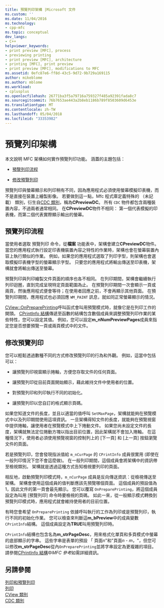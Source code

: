 ```yaml
---
title: 預覽列印架構 |Microsoft 文件
ms.custom: ''
ms.date: 11/04/2016
ms.technology:
- cpp-mfc
ms.topic: conceptual
dev_langs:
- C++
helpviewer_keywords:
- print preview [MFC], process
- previewing printing
- print preview [MFC], architecture
- printing [MFC], print preview
- print preview [MFC], modifications to MFC
ms.assetid: 0efc87e6-ff8d-43c5-9d72-9b729a169115
author: mikeblome
ms.author: mblome
ms.workload:
- cplusplus
ms.openlocfilehash: 26771ba3f5a79716a759327f485a92391fada8c7
ms.sourcegitcommit: 76b7653ae443a2b8eb1186b789f8503609d6453e
ms.translationtype: MT
ms.contentlocale: zh-TW
ms.lasthandoff: 05/04/2018
ms.locfileid: "33353982"
---
```

# <a name="print-preview-architecture"></a>預覽列印架構
本文說明 MFC 架構如何實作預覽列印功能。 涵蓋的主題包括：  
  
-   [預覽列印流程](#_core_the_print_preview_process)  
  
-   [修改預覽列印](#_core_modifying_print_preview)  
  
 預覽列印與螢幕顯示和列印稍有不同，因為應用程式必須使用螢幕模擬印表機，而不是直接在裝置上繪製影像。 若要做到這一點，Mfc 程式庫定義特殊的 （未記載） 類別，衍生自[CDC 類別](../mfc/reference/cdc-class.md)，稱為**CPreviewDC**。 所有 `CDC` 物件都包含兩種裝置內容，不過兩者通常相同。 在**CPreviewDC**物件不相同： 第一個代表模擬的印表機，而第二個代表實際顯示輸出的螢幕。  
  
##  <a name="_core_the_print_preview_process"></a> 預覽列印流程  
 當使用者選取 預覽列印 命令，從**檔案** 功能表中，架構會建立**CPreviewDC**物件。 當您的應用程式執行設定印表機裝置內容之特性的作業時，架構也會在螢幕裝置內容上執行類似的作業。 例如，如果您的應用程式選取了列印字型，則架構也會選取模擬印表機字型的螢幕顯示字型。 只要您的應用程式將輸出傳送至印表機，架構就會將輸出傳送至螢幕。  
  
 預覽列印與列印繪製文件頁面的順序也各不相同。 在列印期間，架構會繼續執行列印迴圈，直到完成呈現特定頁面範圍為止。 在預覽列印期間一次會顯示一頁或兩頁，然後應用程式便會等待；在使用者回應之前，不會再顯示其他頁面。 在預覽列印期間，應用程式也必須回應 `WM_PAINT` 訊息，就如同正常螢幕顯示的情況。  
  
 [CView::OnPreparePrinting](../mfc/reference/cview-class.md#onprepareprinting)呼叫函式會叫用預覽模式時，就像它是在列印工作的開頭。 [CPrintInfo 結構](../mfc/reference/cprintinfo-structure.md)傳遞至函數的結構包含數個成員來調整預覽列印作業的某些特性，您可以設定其值。 例如，您可以設定**m_nNumPreviewPages**成員來指定您是否想要預覽一頁或兩頁模式中的文件。  
  
##  <a name="_core_modifying_print_preview"></a> 修改預覽列印  
 您可以輕鬆透過數種不同的方式修改預覽列印的行為和外觀。 例如，這當中包括可以：  
  
-   讓預覽列印視窗顯示捲軸，方便您存取文件的任何頁面。  
  
-   讓預覽列印從目前頁面開始顯示，藉此維持文件中使用者的位置。  
  
-   對預覽列印和列印執行不同的初始化。  
  
-   讓預覽列印以您自訂的格式顯示頁碼。  
  
 如果您知道文件的長度，並且以適當的值呼叫 `SetMaxPage`，架構就能夠在預覽模式中以及列印期間使用這項資訊。 一旦架構得知文件的長度，就能夠在預覽視窗中提供捲軸，讓使用者在預覽模式中上下捲動文件。 如果您尚未設定文件的長度，架構就無法定位捲動方塊以指出目前位置，因此架構就不會加入捲軸。 在這種情況下，使用者必須使用預覽視窗的控制列上的 [下一頁] 和 [上一頁] 按鈕瀏覽文件的頁面。  
  
 若是預覽列印，您會發現指派值給 `m_nCurPage` 的 `CPrintInfo` 成員很實用 (即使在一般列印情況下您不會這麼做)。 在一般列印期間，這個成員會將架構中的資訊帶至檢視類別。 架構就是透過這種方式告知檢視要列印的頁面。  
  
 相反地，啟動預覽列印模式時，`m_nCurPage` 成員是反向傳送資訊：從檢視傳送至架構。 架構會使用這個成員的值判斷應該先預覽哪個頁面。 這個成員的預設值為 1，因此文件的第一頁會最先顯示。 您可以覆寫 `OnPreparePrinting`，將這個成員設定為叫用 [預覽列印] 命令時要檢視的頁碼。 如此一來，從一般顯示模式轉換到預覽列印模式時，應用程式就會維持使用者的目前位置。  
  
 有時您會希望 `OnPreparePrinting` 依據呼叫執行的工作為列印或是預覽列印，執行不同的初始化作業。 您可以檢查來判斷這**m_bPreview**中的成員變數`CPrintInfo`結構。 這個成員設定為**TRUE**叫用預覽列印時。  
  
 `CPrintInfo`結構也包含名為**m_strPageDesc**，用來格式化單頁和多頁模式中螢幕的底部顯示的字串。 這些字串是表單的預設 「 頁面*n*"和"頁面*n* - *m*，"，但您可以修改**m_strPageDesc**從內`OnPreparePrinting`並將字串設定為更複雜的項目。 請參閱[CPrintInfo 結構](../mfc/reference/cprintinfo-structure.md)中*MFC 參考*如需詳細資訊。  
  
## <a name="see-also"></a>另請參閱  
 [列印和預覽列印](../mfc/printing-and-print-preview.md)   
 [列印](../mfc/printing.md)   
 [CView 類別](../mfc/reference/cview-class.md)   
 [CDC 類別](../mfc/reference/cdc-class.md)
